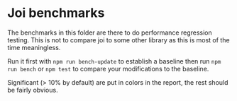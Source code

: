 # Joi benchmarks

The benchmarks in this folder are there to do performance regression testing. This is not to compare joi to some other library as this is most of the time meaningless.

Run it first with `npm run bench-update` to establish a baseline then run `npm run bench` or `npm test` to compare your modifications to the baseline.

Significant (> 10% by default) are put in colors in the report, the rest should be fairly obvious.
